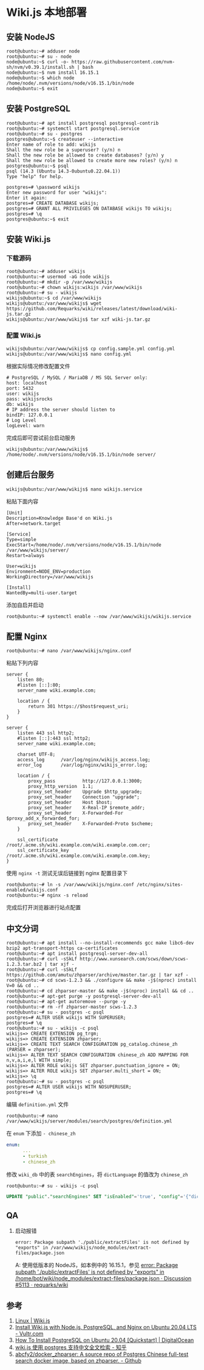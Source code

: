 # Wiki.js 本地部署


## 安装 NodeJS

```ShellSession
root@ubuntu:~# adduser node
root@ubuntu:~# su - node
node@ubuntu:~$ curl -o- https://raw.githubusercontent.com/nvm-sh/nvm/v0.39.1/install.sh | bash
node@ubuntu:~$ nvm install 16.15.1
node@ubuntu:~$ which node
/home/node/.nvm/versions/node/v16.15.1/bin/node
node@ubuntu:~$ exit
```

## 安装 PostgreSQL

```ShellSession
root@ubuntu:~# apt install postgresql postgresql-contrib
root@ubuntu:~# systemctl start postgresql.service
root@ubuntu:~# su - postgres
postgres@ubuntu:~$ createuser --interactive
Enter name of role to add: wikijs
Shall the new role be a superuser? (y/n) n
Shall the new role be allowed to create databases? (y/n) y
Shall the new role be allowed to create more new roles? (y/n) n
postgres@ubuntu:~$ psql
psql (14.3 (Ubuntu 14.3-0ubuntu0.22.04.1))
Type "help" for help.

postgres=# \password wikijs
Enter new password for user "wikijs":
Enter it again:
postgres=# CREATE DATABASE wikijs;
postgres=# GRANT ALL PRIVILEGES ON DATABASE wikijs TO wikijs;
postgres=# \q
postgres@ubuntu:~$ exit
```

## 安装 Wiki.js

### 下载源码

```ShellSession
root@ubuntu:~# adduser wikijs
root@ubuntu:~# usermod -aG node wikijs
root@ubuntu:~# mkdir -p /var/www/wikijs
root@ubuntu:~# chown wikijs:wikijs /var/www/wikijs
root@ubuntu:~# su - wikijs
wikijs@ubuntu:~$ cd /var/www/wikijs
wikijs@ubuntu:/var/www/wikijs$ wget https://github.com/Requarks/wiki/releases/latest/download/wiki-js.tar.gz
wikijs@ubuntu:/var/www/wikijs$ tar xzf wiki-js.tar.gz
```

### 配置 Wiki.js

```ShellSession
wikijs@ubuntu:/var/www/wikijs$ cp config.sample.yml config.yml
wikijs@ubuntu:/var/www/wikijs$ nano config.yml
```

根据实际情况修改配置文件

```text
# PostgreSQL / MySQL / MariaDB / MS SQL Server only:
host: localhost
port: 5432
user: wikijs
pass: wikijsrocks
db: wikijs
# IP address the server should listen to
bindIP: 127.0.0.1
# Log Level
logLevel: warn
```

完成后即可尝试前台启动服务

```ShellSession
wikijs@ubuntu:/var/www/wikijs$ /home/node/.nvm/versions/node/v16.15.1/bin/node server/
```

## 创建后台服务

```ShellSession
wikijs@ubuntu:/var/www/wikijs$ nano wikijs.service
```

粘贴下面内容

```text
[Unit]
Description=Knowledge Base'd on Wiki.js
After=network.target

[Service]
Type=simple
ExecStart=/home/node/.nvm/versions/node/v16.15.1/bin/node /var/www/wikijs/server/
Restart=always

User=wikijs
Environment=NODE_ENV=production
WorkingDirectory=/var/www/wikijs

[Install]
WantedBy=multi-user.target
```

添加自启并启动

```ShellSession
root@ubuntu:~# systemctl enable --now /var/www/wikijs/wikijs.service
```

## 配置 Nginx

```ShellSession
root@ubuntu:~# nano /var/www/wikijs/nginx.conf
```

粘贴下列内容

```text
server {
    listen 80;
    #listen [::]:80;
    server_name wiki.example.com;

    location / {
        return 301 https://$host$request_uri;
    }
}

server {
    listen 443 ssl http2;
    #listen [::]:443 ssl http2;
    server_name wiki.example.com;

    charset UTF-8;
    access_log      /var/log/nginx/wikijs_access.log;
    error_log       /var/log/nginx/wikijs_error.log;

    location / {
        proxy_pass          http://127.0.0.1:3000;
        proxy_http_version  1.1;
        proxy_set_header    Upgrade $http_upgrade;
        proxy_set_header    Connection "upgrade";
        proxy_set_header    Host $host;
        proxy_set_header    X-Real-IP $remote_addr;
        proxy_set_header    X-Forwarded-For $proxy_add_x_forwarded_for;
        proxy_set_header    X-Forwarded-Proto $scheme;
    }

    ssl_certificate /root/.acme.sh/wiki.example.com/wiki.example.com.cer;
    ssl_certificate_key /root/.acme.sh/wiki.example.com/wiki.example.com.key;
}
```

使用 `nginx -t` 测试无误后链接到 nginx 配置目录下

```ShellSession
root@ubuntu:~# ln -s /var/www/wikijs/nginx.conf /etc/nginx/sites-enabled/wikijs.conf
root@ubuntu:~# nginx -s reload
```

完成后打开浏览器进行站点配置

## 中文分词

```ShellSession
root@ubuntu:~# apt install --no-install-recommends gcc make libc6-dev bzip2 apt-transport-https ca-certificates
root@ubuntu:~# apt install postgresql-server-dev-all
root@ubuntu:~# curl -sSkLf http://www.xunsearch.com/scws/down/scws-1.2.3.tar.bz2 | tar xjf - 
root@ubuntu:~# curl -sSkLf https://github.com/amutu/zhparser/archive/master.tar.gz | tar xzf -
root@ubuntu:~# cd scws-1.2.3 && ./configure && make -j$(nproc) install V=0 && cd ..
root@ubuntu:~# cd zhparser-master && make -j$(nproc) install && cd ..
root@ubuntu:~# apt-get purge -y postgresql-server-dev-all
root@ubuntu:~# apt-get autoremove --purge -y
root@ubuntu:~# rm -rf zhparser-master scws-1.2.3
root@ubuntu:~# su - postgres -c psql
postgres=# ALTER USER wikijs WITH SUPERUSER;
postgres=# \q
root@ubuntu:~# su - wikijs -c psql
wikijs=> CREATE EXTENSION pg_trgm;
wikijs=> CREATE EXTENSION zhparser;
wikijs=> CREATE TEXT SEARCH CONFIGURATION pg_catalog.chinese_zh (PARSER = zhparser);
wikijs=> ALTER TEXT SEARCH CONFIGURATION chinese_zh ADD MAPPING FOR n,v,a,i,e,l WITH simple;
wikijs=> ALTER ROLE wikijs SET zhparser.punctuation_ignore = ON;
wikijs=> ALTER ROLE wikijs SET zhparser.multi_short = ON;
wikijs=> \q
root@ubuntu:~# su - postgres -c psql
postgres=# ALTER USER wikijs WITH NOSUPERUSER;
postgres=# \q
```

编辑 `definition.yml` 文件

```ShellSession
root@ubuntu:~# nano /var/www/wikijs/server/modules/search/postgres/definition.yml
```

在 `enum` 下添加 `- chinese_zh`

```yaml
enum:
      ...
      - turkish
      - chinese_zh
```

修改 `wiki_db` 中的表 `searchEngines`，将 `dictLanguage` 的值改为 `chinese_zh`

```ShellSession
root@ubuntu:~# su - wikijs -c psql
```

```sql
UPDATE "public"."searchEngines" SET "isEnabled"='true', "config"='{"dictLanguage":"chinese_zh"}' WHERE  "key"='postgres';
```

## QA

1. 启动报错

    ```text
    error: Package subpath './public/extractFiles' is not defined by "exports" in /var/www/wikijs/node_modules/extract-files/package.json
    ```

    A: 使用低版本的 NodeJS，如本例中的 16.15.1，参见 [error: Package subpath './public/extractFiles' is not defined by "exports" in /home/bot/wiki/node_modules/extract-files/package.json · Discussion #5113 · requarks/wiki](https://github.com/requarks/wiki/discussions/5113)

## 参考

1. [Linux | Wiki.js](https://docs.requarks.io/install/linux)
2. [Install Wiki.js with Node.js, PostgreSQL, and Nginx on Ubuntu 20.04 LTS - Vultr.com](https://www.vultr.com/docs/install-wiki-js-with-node-js-postgresql-and-nginx-on-ubuntu-20-04-lts/)
3. [How To Install PostgreSQL on Ubuntu 20.04 [Quickstart] | DigitalOcean](https://www.digitalocean.com/community/tutorials/how-to-install-postgresql-on-ubuntu-20-04-quickstart)
4. [wiki.js 使用 postgres 支持中文全文检索 - 知乎](https://zhuanlan.zhihu.com/p/335359081)
5. [abcfy2/docker_zhparser: A source repo of Postgres Chinese full-test search docker image, based on zhparser. - Github](https://github.com/abcfy2/docker_zhparser)


